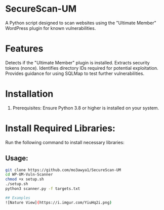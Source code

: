 # SecureScan-UM
A Python script designed to scan websites using the "Ultimate Member" WordPress plugin for known vulnerabilities.
# Features
Detects if the "Ultimate Member" plugin is installed.
Extracts security tokens (nonce).
Identifies directory IDs required for potential exploitation.
Provides guidance for using SQLMap to test further vulnerabilities.

# Installation
1. Prerequisites:
Ensure Python 3.8 or higher is installed on your system.
# Install Required Libraries:
Run the following command to install necessary libraries:

## Usage:
```bash
git clone https://github.com/mo3awya1/SecureScan-UM 
cd WP-UM-Vuln-Scanner
chmod +x setup.sh
./setup.sh
python3 scanner.py -f targets.txt

## Examples
![Nature View](https://i.imgur.com/YiuHq2i.png)
